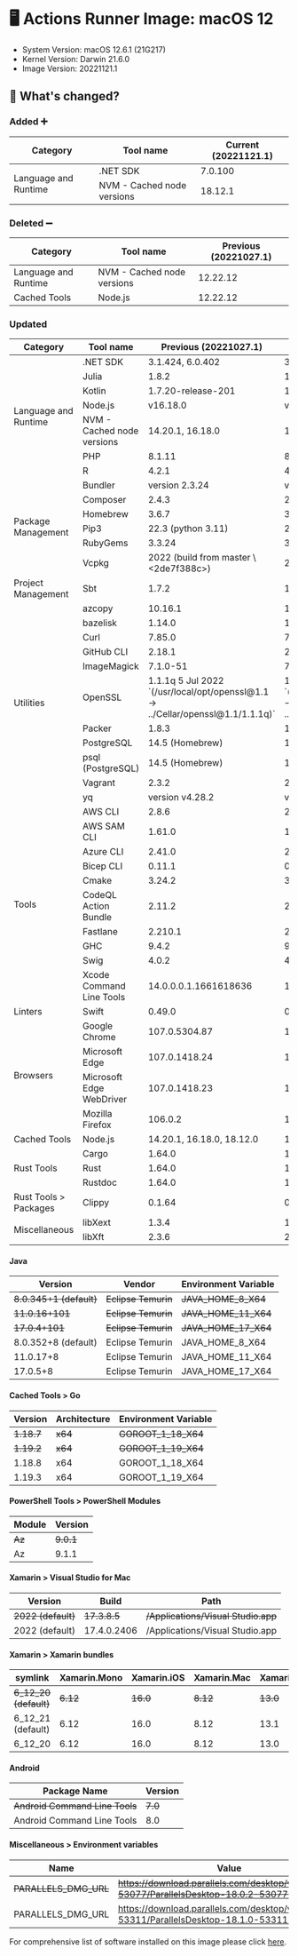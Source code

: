 # :desktop_computer: Actions Runner Image: macOS 12
- System Version: macOS 12.6.1 (21G217)
- Kernel Version: Darwin 21.6.0
- Image Version: 20221121.1

## :mega: What's changed?
### Added :heavy_plus_sign:
<table>
  <thead>
    <th>Category</th>
    <th>Tool name</th>
    <th>Current (20221121.1)</th>
  </thead>
  <tbody>
    <tr>
      <td rowspan=2>Language and Runtime</td>
      <td>.NET SDK</td>
      <td>7.0.100</td>
    </tr>
    <tr>
      <td>NVM - Cached node versions</td>
      <td>18.12.1</td>
    </tr>
  </tbody>
</table>


### Deleted :heavy_minus_sign:
<table>
  <thead>
    <th>Category</th>
    <th>Tool name</th>
    <th>Previous (20221027.1)</th>
  </thead>
  <tbody>
    <tr>
      <td rowspan=1>Language and Runtime</td>
      <td>NVM - Cached node versions</td>
      <td>12.22.12</td>
    </tr>
    <tr>
      <td rowspan=1>Cached Tools</td>
      <td>Node.js</td>
      <td>12.22.12</td>
    </tr>
  </tbody>
</table>


### Updated
<table>
  <thead>
    <th>Category</th>
    <th>Tool name</th>
    <th>Previous (20221027.1)</th>
    <th>Current (20221121.1)</th>
  </thead>
  <tbody>
    <tr>
      <td rowspan=7>Language and Runtime</td>
      <td>.NET SDK</td>
      <td>3.1.424, 6.0.402</td>
      <td>3.1.425, 6.0.403</td>
    </tr>
    <tr>
      <td>Julia</td>
      <td>1.8.2</td>
      <td>1.8.3</td>
    </tr>
    <tr>
      <td>Kotlin</td>
      <td>1.7.20-release-201</td>
      <td>1.7.21-release-272</td>
    </tr>
    <tr>
      <td>Node.js</td>
      <td>v16.18.0</td>
      <td>v16.18.1</td>
    </tr>
    <tr>
      <td>NVM - Cached node versions</td>
      <td>14.20.1, 16.18.0</td>
      <td>14.21.1, 16.18.1</td>
    </tr>
    <tr>
      <td>PHP</td>
      <td>8.1.11</td>
      <td>8.1.12</td>
    </tr>
    <tr>
      <td>R</td>
      <td>4.2.1</td>
      <td>4.2.2</td>
    </tr>
    <tr>
      <td rowspan=6>Package Management</td>
      <td>Bundler</td>
      <td>version 2.3.24</td>
      <td>version 2.3.26</td>
    </tr>
    <tr>
      <td>Composer</td>
      <td>2.4.3</td>
      <td>2.4.4</td>
    </tr>
    <tr>
      <td>Homebrew</td>
      <td>3.6.7</td>
      <td>3.6.12</td>
    </tr>
    <tr>
      <td>Pip3</td>
      <td>22.3 (python 3.11)</td>
      <td>22.3.1 (python 3.11)</td>
    </tr>
    <tr>
      <td>RubyGems</td>
      <td>3.3.24</td>
      <td>3.3.26</td>
    </tr>
    <tr>
      <td>Vcpkg</td>
      <td>2022 (build from master \<2de7f388c>)</td>
      <td>2022 (build from master \<e819a7d0a>)</td>
    </tr>
    <tr>
      <td rowspan=1>Project Management</td>
      <td>Sbt</td>
      <td>1.7.2</td>
      <td>1.8.0</td>
    </tr>
    <tr>
      <td rowspan=11>Utilities</td>
      <td>azcopy</td>
      <td>10.16.1</td>
      <td>10.16.2</td>
    </tr>
    <tr>
      <td>bazelisk</td>
      <td>1.14.0</td>
      <td>1.15.0</td>
    </tr>
    <tr>
      <td>Curl</td>
      <td>7.85.0</td>
      <td>7.86.0</td>
    </tr>
    <tr>
      <td>GitHub CLI</td>
      <td>2.18.1</td>
      <td>2.20.2</td>
    </tr>
    <tr>
      <td>ImageMagick</td>
      <td>7.1.0-51</td>
      <td>7.1.0-52</td>
    </tr>
    <tr>
      <td>OpenSSL</td>
      <td>1.1.1q  5 Jul 2022 `(/usr/local/opt/openssl@1.1 -> ../Cellar/openssl@1.1/1.1.1q)`</td>
      <td>1.1.1s  1 Nov 2022 `(/usr/local/opt/openssl@1.1 -> ../Cellar/openssl@1.1/1.1.1s)`</td>
    </tr>
    <tr>
      <td>Packer</td>
      <td>1.8.3</td>
      <td>1.8.4</td>
    </tr>
    <tr>
      <td>PostgreSQL</td>
      <td>14.5 (Homebrew)</td>
      <td>14.6 (Homebrew)</td>
    </tr>
    <tr>
      <td>psql (PostgreSQL)</td>
      <td>14.5 (Homebrew)</td>
      <td>14.6 (Homebrew)</td>
    </tr>
    <tr>
      <td>Vagrant</td>
      <td>2.3.2</td>
      <td>2.3.3</td>
    </tr>
    <tr>
      <td>yq</td>
      <td>version v4.28.2</td>
      <td>version v4.30.4</td>
    </tr>
    <tr>
      <td rowspan=10>Tools</td>
      <td>AWS CLI</td>
      <td>2.8.6</td>
      <td>2.9.0</td>
    </tr>
    <tr>
      <td>AWS SAM CLI</td>
      <td>1.61.0</td>
      <td>1.65.0</td>
    </tr>
    <tr>
      <td>Azure CLI</td>
      <td>2.41.0</td>
      <td>2.42.0</td>
    </tr>
    <tr>
      <td>Bicep CLI</td>
      <td>0.11.1</td>
      <td>0.12.40</td>
    </tr>
    <tr>
      <td>Cmake</td>
      <td>3.24.2</td>
      <td>3.25.0</td>
    </tr>
    <tr>
      <td>CodeQL Action Bundle</td>
      <td>2.11.2</td>
      <td>2.11.3</td>
    </tr>
    <tr>
      <td>Fastlane</td>
      <td>2.210.1</td>
      <td>2.211.0</td>
    </tr>
    <tr>
      <td>GHC</td>
      <td>9.4.2</td>
      <td>9.4.3</td>
    </tr>
    <tr>
      <td>Swig</td>
      <td>4.0.2</td>
      <td>4.1.0</td>
    </tr>
    <tr>
      <td>Xcode Command Line Tools</td>
      <td>14.0.0.0.1.1661618636</td>
      <td>14.1.0.0.1.1666437224</td>
    </tr>
    <tr>
      <td rowspan=1>Linters</td>
      <td>Swift</td>
      <td>0.49.0</td>
      <td>0.50.0</td>
    </tr>
    <tr>
      <td rowspan=4>Browsers</td>
      <td>Google Chrome</td>
      <td>107.0.5304.87</td>
      <td>107.0.5304.110</td>
    </tr>
    <tr>
      <td>Microsoft Edge</td>
      <td>107.0.1418.24</td>
      <td>107.0.1418.52</td>
    </tr>
    <tr>
      <td>Microsoft Edge WebDriver</td>
      <td>107.0.1418.23</td>
      <td>107.0.1418.52</td>
    </tr>
    <tr>
      <td>Mozilla Firefox</td>
      <td>106.0.2</td>
      <td>107.0</td>
    </tr>
    <tr>
      <td rowspan=1>Cached Tools</td>
      <td>Node.js</td>
      <td>14.20.1, 16.18.0, 18.12.0</td>
      <td>14.21.1, 16.18.1, 18.12.1</td>
    </tr>
    <tr>
      <td rowspan=3>Rust Tools</td>
      <td>Cargo</td>
      <td>1.64.0</td>
      <td>1.65.0</td>
    </tr>
    <tr>
      <td>Rust</td>
      <td>1.64.0</td>
      <td>1.65.0</td>
    </tr>
    <tr>
      <td>Rustdoc</td>
      <td>1.64.0</td>
      <td>1.65.0</td>
    </tr>
    <tr>
      <td rowspan=1>Rust Tools ><br> Packages</td>
      <td>Clippy</td>
      <td>0.1.64</td>
      <td>0.1.65</td>
    </tr>
    <tr>
      <td rowspan=2>Miscellaneous</td>
      <td>libXext</td>
      <td>1.3.4</td>
      <td>1.3.5</td>
    </tr>
    <tr>
      <td>libXft</td>
      <td>2.3.6</td>
      <td>2.3.7</td>
    </tr>
  </tbody>
</table>


#### Java
| Version                 | Vendor              | Environment Variable |
| ----------------------- | ------------------- | -------------------- |
| ~~8.0.345+1 (default)~~ | ~~Eclipse Temurin~~ | ~~JAVA_HOME_8_X64~~  |
| ~~11.0.16+101~~         | ~~Eclipse Temurin~~ | ~~JAVA_HOME_11_X64~~ |
| ~~17.0.4+101~~          | ~~Eclipse Temurin~~ | ~~JAVA_HOME_17_X64~~ |
| 8.0.352+8 (default)     | Eclipse Temurin     | JAVA_HOME_8_X64      |
| 11.0.17+8               | Eclipse Temurin     | JAVA_HOME_11_X64     |
| 17.0.5+8                | Eclipse Temurin     | JAVA_HOME_17_X64     |

#### Cached Tools > Go
| Version    | Architecture | Environment Variable |
| ---------- | ------------ | -------------------- |
| ~~1.18.7~~ | ~~x64~~      | ~~GOROOT_1_18_X64~~  |
| ~~1.19.2~~ | ~~x64~~      | ~~GOROOT_1_19_X64~~  |
| 1.18.8     | x64          | GOROOT_1_18_X64      |
| 1.19.3     | x64          | GOROOT_1_19_X64      |

#### PowerShell Tools > PowerShell Modules
| Module | Version   |
| ------ | --------- |
| ~~Az~~ | ~~9.0.1~~ |
| Az     | 9.1.1     |

#### Xamarin > Visual Studio for Mac
| Version            | Build        | Path                                |
| ------------------ | ------------ | ----------------------------------- |
| ~~2022 (default)~~ | ~~17.3.8.5~~ | ~~/Applications/Visual Studio.app~~ |
| 2022 (default)     | 17.4.0.2406  | /Applications/Visual Studio.app     |

#### Xamarin > Xamarin bundles
| symlink               | Xamarin.Mono | Xamarin.iOS | Xamarin.Mac | Xamarin.Android |
| --------------------- | ------------ | ----------- | ----------- | --------------- |
| ~~6_12_20 (default)~~ | ~~6.12~~     | ~~16.0~~    | ~~8.12~~    | ~~13.0~~        |
| 6_12_21 (default)     | 6.12         | 16.0        | 8.12        | 13.1            |
| 6_12_20               | 6.12         | 16.0        | 8.12        | 13.0            |

#### Android
| Package Name                   | Version |
| ------------------------------ | ------- |
| ~~Android Command Line Tools~~ | ~~7.0~~ |
| Android Command Line Tools     | 8.0     |

#### Miscellaneous > Environment variables
| Name                  | Value                                                                                         |
| --------------------- | --------------------------------------------------------------------------------------------- |
| ~~PARALLELS_DMG_URL~~ | ~~https://download.parallels.com/desktop/v18/18.0.2-53077/ParallelsDesktop-18.0.2-53077.dmg~~ |
| PARALLELS_DMG_URL     | https://download.parallels.com/desktop/v18/18.1.0-53311/ParallelsDesktop-18.1.0-53311.dmg     |




 For comprehensive list of software installed on this image please click [here](https://google.com).
